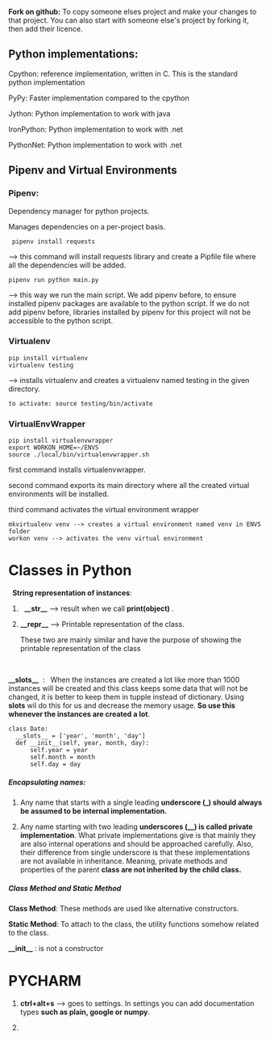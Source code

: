 **Fork on github:** To copy someone elses project and make your changes to that project. You can also start with someone else's project by forking it, then add their licence. 

## Python implementations:

Cpython:  reference implementation, written in C. This is the standard python implementation

PyPy: Faster implementation compared to the cpython

Jython: Python implementation to work with java

IronPython: Python implementation to work with .net 

PythonNet: Python implementation to work with .net

## Pipenv and Virtual Environments

### **Pipenv**:

Dependency manager for python projects. 

Manages dependencies on a per-project basis. 

```
 pipenv install requests
```

--> this command will install requests library and create a Pipfile file where all the dependencies will be added.

```
pipenv run python main.py 
```

--> this way we run the main script. We add pipenv before, to ensure installed pipenv packages are available to the python script. İf we do not add pipenv before, libraries installed by pipenv for this project will not be accessible to the python script.

### **Virtualenv**

```
pip install virtualenv
virtualenv testing
```

--> installs virtualenv and creates a virtualenv named testing in the given directory.

```
to activate: source testing/bin/activate
```

### VirtualEnvWrapper

```
pip install virtualenvwrapper
export WORKON_HOME=~/ENVS
source ./local/bin/virtualenvwrapper.sh
```

first command installs virtualenvwrapper.

second command exports its main directory where all the created virtual environments will be installed.

third command activates the virtual environment wrapper

```
mkvirtualenv venv --> creates a virtual environment named venv in ENVS folder
workon venv --> activates the venv virtual environment
```





# Classes in Python

  **String representation of instances**: 

1.   **\_\_str\_\_**  --> result when we call **print(object)** .  

2. **\_\_repr\_\_** --> Printable representation of the class. 
   
   These two are mainly similar and have the purpose of showing the printable representation of the class
   
    

**_\_slots\_\_**  :    When the instances are created a lot like more than 1000 instances will be created and this class keeps some data that will not be changed, it is better to keep them  in tupple instead of dictionary. Using __slots__ wil do this for us and decrease the memory usage. **So use this whenever the instances are created a lot**.

```
class Date:
  __slots__ = ['year', 'month', 'day']
  def __init__(self, year, month, day):
      self.year = year
      self.month = month
      self.day = day
```



##### **Encapsulating names**:

1) Any name that starts with a single leading **underscore (_) should always be assumed to be internal implementation.** 

2) Any name starting with two leading **underscores (__) is called private implementation**. What private implementations give is that mainly they are also internal operations and should be approached carefully. Also, their difference from single underscore is that these implementations are not available in inheritance. Meaning, private methods and properties of the parent **class are not inherited by the child class.**



##### Class Method and Static Method

**Class Method**: These methods are used like alternative constructors.

**Static Method**: To attach to the class, the utility functions somehow related to the class.

**\_\_init\_\_** : is not a constructor  



# PYCHARM

1. **ctrl+alt+s** --> goes to settings. In settings you can add documentation types **such as plain, google or numpy**.

2. 
